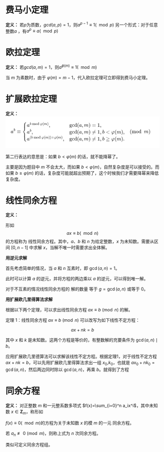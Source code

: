 # 费马小定理

**定义：**
若$p$为质数，$gcd(a,p) = 1$，则$a^{p-1} \equiv 1(\mod p)$
另一个形式：对于任意整数$a$ ，有$a^p \equiv a(\mod p)$

# 欧拉定理

**定义：**
若$gcd(a, m)=1$，则$a^{\phi(m)} \equiv 1(\mod m)$

当 $m$ 为素数时，由于 $\varphi(m) = m - 1$，代入欧拉定理可立即得到费马小定理。

# 扩展欧拉定理

**定义：**
![alt text](image.png)

第二行表达的意思是：如果 $b < \varphi(m)$ 的话，就不能降幂了。

主要是因为题目中 $m$ 不会太大，而如果 $b < \varphi(m)$，自然复杂度是可以接受的。而如果 $b \ge \varphi(m)$ 的话，复杂度可能就超出预期了，这个时候我们才需要降幂来降低复杂度。

# 线性同余方程

**定义：**

形如
$$ax \equiv b(\mod n)$$
的方程称为 线性同余方程。其中，$a$、$b$ 和 $n$ 为给定整数，$x$ 为未知数。需要从区间 $[0, n-1]$ 中求解 $x$，当解不唯一时需要求出全体解。

**用逆元求解**

首先考虑简单的情况，当 $a$ 和 $n$ 互素时，即 $\gcd(a, n) = 1$。

此时可以计算 $a$ 的逆元，并将方程的两边乘以 $a$ 的逆元，可以得到唯一解。

对于不互素的情况线性同余方程的 解的数量 等于 $g = \gcd(a, n)$ 或等于 $0$。

**用扩展欧几里得算法求解**

根据以下两个定理，可以求出线性同余方程 $ax\equiv b \pmod n$ 的解。

定理 1：线性同余方程 $ax\equiv b \pmod n$ 可以改写为如下线性不定方程：

$$ ax + nk = b$$

其中 $x$ 和 $k$ 是未知数。这两个方程是等价的，有整数解的充要条件为 $\gcd(a,n) \mid b$。

应用扩展欧几里德算法可以求解该线性不定方程。根据定理1，对于线性不定方程 $ax+nk=b$，可以先用扩展欧几里得算法求出一组 $x_0$,$k_0$，也就是 $ax_0+nk_0=\gcd(a,n)$，然后两边同时除以 $\gcd(a,n)$，再乘 $b$。就得到了方程

# 同余方程

**定义：**
对正整数 $m$ 和一元整系数多项式 
$f(x)=\sum_{i=0}^n a_ix^i$，其中未知数 $x\in\mathbf{Z}_m$，称形如

$f(x) \equiv 0 (\mod m)$的方程为关于未知数 $x$ 的模 $m$ 的一元 同余方程。

若 $a_n\not\equiv 0\pmod m$，则称上式为 $n$ 次同余方程。

类似可定义同余方程组。
